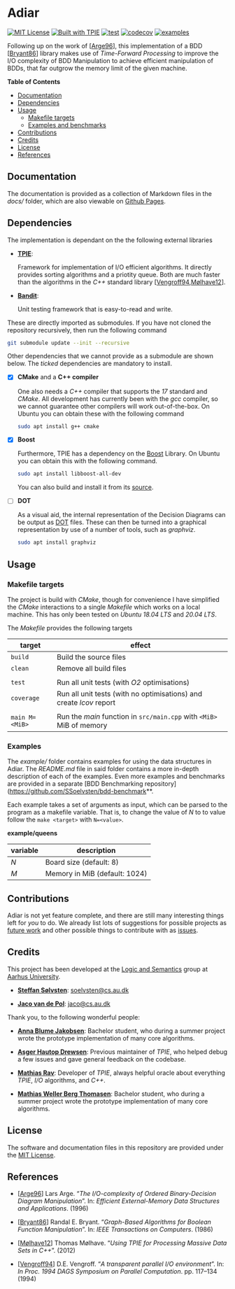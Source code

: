 # Adiar
[![MIT License](https://img.shields.io/badge/license-MIT%20License-blue.svg)](LICENSE.md)
[![Built with TPIE](https://img.shields.io/badge/built%20with-TPIE-blue)](https://users-cs.au.dk/~rav/tpie/)
[![test](https://github.com/SSoelvsten/adiar/workflows/test/badge.svg?branch=main)](/actions?query=workflow%3Atest)
[![codecov](https://codecov.io/gh/SSoelvsten/adiar/branch/main/graph/badge.svg?token=106RCIR4DJ)](https://codecov.io/gh/SSoelvsten/adiar)
[![examples](https://github.com/SSoelvsten/adiar/workflows/examples/badge.svg?branch=main)](/actions?query=workflow%3Aexamples)

Following up on the work of [[Arge96](#references)], this implementation of a
BDD [[Bryant86](#references)] library makes use of _Time-Forward Processing_ to
improve the I/O complexity of BDD Manipulation to achieve efficient manipulation
of BDDs, that far outgrow the memory limit of the given machine.

**Table of Contents**

- [Documentation](#documentation)
- [Dependencies](#dependencies)
- [Usage](#usage)
    - [Makefile targets](#makefile-targets)
    - [Examples and benchmarks](#examples-and-benchmarks)
- [Contributions](#contributions)
- [Credits](#credits)
- [License](#license)
- [References](#references)


## Documentation
The documentation is provided as a collection of Markdown files in the _docs/_
folder, which are also viewable on [Github Pages](https://ssoelvsten.github.io/adiar/).


## Dependencies
The implementation is dependant on the the following external libraries

- [**TPIE**](https://github.com/thomasmoelhave/tpie):

  Framework for implementation of I/O efficient algorithms. It directly provides
  sorting algorithms and a priotity queue. Both are much faster than the
  algorithms in the _C++_ standard library
  [[Vengroff94,Mølhave12](#references)].

- [**Bandit**](https://github.com/banditcpp/bandit):

  Unit testing framework that is easy-to-read and write.

These are directly imported as submodules. If you have not cloned the repository
recursively, then run the following command

```bash
git submodule update --init --recursive
```

Other dependencies that we cannot provide as a submodule are shown below. The
_ticked_ dependencies are mandatory to install.

- [x] **CMake** and a **C++ compiler**

  One also needs a _C++_ compiler that supports the _17_ standard and _CMake_.
  All development has currently been with the _gcc_ compiler, so we cannot
  guarantee other compilers will work out-of-the-box. On Ubuntu you can obtain
  these with the following command

  ```bash
  sudo apt install g++ cmake
  ```

- [x] **Boost**

  Furthermore, TPIE has a dependency on the [Boost](https://www.boost.org/)
  Library. On Ubuntu you can obtain this with the following command.

  ```bash
  sudo apt install libboost-all-dev
  ```

  You can also build and install it from its
  [source](https://github.com/boostorg/boost).

- [ ] **DOT**

  As a visual aid, the internal representation of the Decision Diagrams can be
  output as
  [DOT](https://en.wikipedia.org/wiki/DOT_(graph_description_language)) files.
  These can then be turned into a graphical representation by use of a number of
  tools, such as _graphviz_.

  ```bash
  sudo apt install graphviz
  ```

## Usage

### Makefile targets

The project is build with _CMake_, though for convenience I have simplified the
_CMake_ interactions to a single _Makefile_ which works on a local machine. This
has only been tested on _Ubuntu 18.04 LTS_ and _20.04 LTS_.

The _Makefile_ provides the following targets

| target          | effect                                                               |
|-----------------|----------------------------------------------------------------------|
| `build`         | Build the source files                                               |
| `clean`         | Remove all build files                                               |
|                 |                                                                      |
| `test`          | Run all unit tests (with _O2_ optimisations)                         |
| `coverage`      | Run all unit tests (with no optimisations) and create _lcov_ report  |
|                 |                                                                      |
| `main M=<MiB>`  | Run the _main_ function in `src/main.cpp` with `<MiB>` MiB of memory |

### Examples
The _example/_ folder contains examples for using the data structures in Adiar.
The _README.md_ file in said folder contains a more in-depth description of each
of the examples. Even more examples and benchmarks are provided in a separate
[BDD Benchmarking repository](https://github.com/SSoelvsten/bdd-benchmark**.

Each example takes a set of arguments as input, which can be parsed to the
program as a makefile variable. That is, to change the value of _N_ to to value
follow the `make <target>` with `N=<value>`.

**example/queens**

| variable | description                   |
|----------|-------------------------------|
| _N_      | Board size (default: 8)       |
| _M_      | Memory in MiB (default: 1024) |


## Contributions
Adiar is not yet feature complete, and there are still many interesting things
left for _you_ to do. We already list lots of suggestions for possible projects
as [future work](/FUTURE_WORK.md) and other possible things to contribute with
as [issues](https://github.com/SSoelvsten/adiar/issues).


## Credits

This project has been developed at the [Logic and Semantics](https://logsem.github.io/)
group at [Aarhus University](https://cs.au.dk).

- **[Steffan Sølvsten](https://github.com/SSoelvsten)**:
  [soelvsten@cs.au.dk](mailto:soelvsten@cs.au.dk)

- **[Jaco van de Pol](https://github.com/jacopol)**:
  [jaco@cs.au.dk](mailto:jaco@cs.au.dk)

Thank you, to the following wonderful people:

- **[Anna Blume Jakobsen](https://github.com/AnnaBlume99)**:
  Bachelor student, who during a summer project wrote the prototype
  implementation of many core algorithms.

- **[Asger Hautop Drewsen](https://github.com/Tyilo)**: Previous maintainer of
  _TPIE_, who helped debug a few issues and gave general feedback on the
  codebase.

- **[Mathias Rav](https://github.com/Mortal)**:
  Developer of _TPIE_, always helpful oracle about everything _TPIE_,
  _I/O_ algorithms, and _C++_.

- **[Mathias Weller Berg Thomasen](https://github.com/MathiasWeller42)**:
  Bachelor student, who during a summer project wrote the prototype
  implementation of many core algorithms.


## License
The software and documentation files in this repository are provided under the
[MIT License](/LICENSE.md).


## References

- [[Arge96](https://tidsskrift.dk/brics/article/view/20010/17643)]
  Lars Arge. “_The I/O-complexity of Ordered Binary-Decision Diagram
  Manipulation_”. In: _Efficient External-Memory Data Structures and
  Applications_. (1996)

- [[Bryant86](https://ieeexplore.ieee.org/stamp/stamp.jsp?tp=&arnumber=1676819)]
  Randal E. Bryant. “_Graph-Based Algorithms for Boolean Function Manipulation_”.
  In: _IEEE Transactions on Computers_. (1986)

- [[Mølhave12](https://dl.acm.org/doi/pdf/10.1145/2367574.2367579)]
  Thomas Mølhave. “_Using TPIE for Processing Massive Data Sets in C++_”. (2012)

- [[Vengroff94](https://citeseerx.ist.psu.edu/viewdoc/summary?doi=10.1.1.38.3030)]
  D.E. Vengroff. “_A transparent parallel I/O environment_”. In: _In Proc. 1994
  DAGS Symposium on Parallel Computation_. pp. 117–134 (1994)
